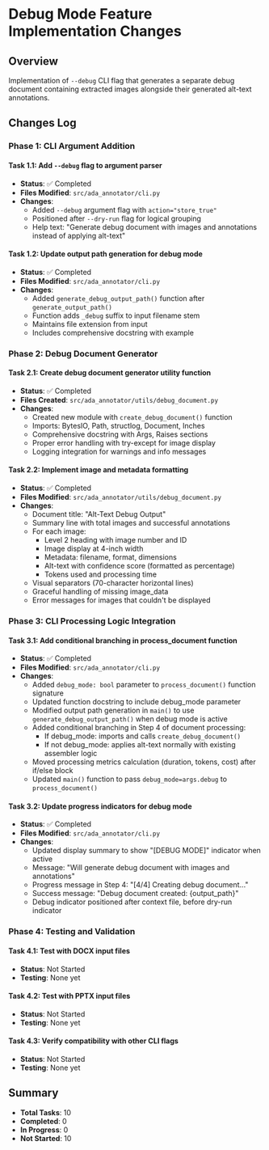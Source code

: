 <!-- markdownlint-disable-file -->
# Debug Mode Feature Implementation Changes

## Overview

Implementation of `--debug` CLI flag that generates a separate debug document containing extracted images alongside their generated alt-text annotations.

## Changes Log

### Phase 1: CLI Argument Addition

#### Task 1.1: Add `--debug` flag to argument parser
- **Status**: ✅ Completed
- **Files Modified**: `src/ada_annotator/cli.py`
- **Changes**: 
  - Added `--debug` argument flag with `action="store_true"`
  - Positioned after `--dry-run` flag for logical grouping
  - Help text: "Generate debug document with images and annotations instead of applying alt-text"

#### Task 1.2: Update output path generation for debug mode
- **Status**: ✅ Completed
- **Files Modified**: `src/ada_annotator/cli.py`
- **Changes**:
  - Added `generate_debug_output_path()` function after `generate_output_path()`
  - Function adds `_debug` suffix to input filename stem
  - Maintains file extension from input
  - Includes comprehensive docstring with example

### Phase 2: Debug Document Generator

#### Task 2.1: Create debug document generator utility function
- **Status**: ✅ Completed
- **Files Created**: `src/ada_annotator/utils/debug_document.py`
- **Changes**:
  - Created new module with `create_debug_document()` function
  - Imports: BytesIO, Path, structlog, Document, Inches
  - Comprehensive docstring with Args, Raises sections
  - Proper error handling with try-except for image display
  - Logging integration for warnings and info messages

#### Task 2.2: Implement image and metadata formatting
- **Status**: ✅ Completed
- **Files Modified**: `src/ada_annotator/utils/debug_document.py`
- **Changes**:
  - Document title: "Alt-Text Debug Output"
  - Summary line with total images and successful annotations
  - For each image:
    - Level 2 heading with image number and ID
    - Image display at 4-inch width
    - Metadata: filename, format, dimensions
    - Alt-text with confidence score (formatted as percentage)
    - Tokens used and processing time
  - Visual separators (70-character horizontal lines)
  - Graceful handling of missing image_data
  - Error messages for images that couldn't be displayed

### Phase 3: CLI Processing Logic Integration

#### Task 3.1: Add conditional branching in process_document function
- **Status**: ✅ Completed
- **Files Modified**: `src/ada_annotator/cli.py`
- **Changes**:
  - Added `debug_mode: bool` parameter to `process_document()` function signature
  - Updated function docstring to include debug_mode parameter
  - Modified output path generation in `main()` to use `generate_debug_output_path()` when debug mode is active
  - Added conditional branching in Step 4 of document processing:
    - If debug_mode: imports and calls `create_debug_document()`
    - If not debug_mode: applies alt-text normally with existing assembler logic
  - Moved processing metrics calculation (duration, tokens, cost) after if/else block
  - Updated `main()` function to pass `debug_mode=args.debug` to `process_document()`

#### Task 3.2: Update progress indicators for debug mode
- **Status**: ✅ Completed
- **Files Modified**: `src/ada_annotator/cli.py`
- **Changes**:
  - Updated display summary to show "[DEBUG MODE]" indicator when active
  - Message: "Will generate debug document with images and annotations"
  - Progress message in Step 4: "[4/4] Creating debug document..."
  - Success message: "Debug document created: {output_path}"
  - Debug indicator positioned after context file, before dry-run indicator

### Phase 4: Testing and Validation

#### Task 4.1: Test with DOCX input files
- **Status**: Not Started
- **Testing**: None yet

#### Task 4.2: Test with PPTX input files
- **Status**: Not Started
- **Testing**: None yet

#### Task 4.3: Verify compatibility with other CLI flags
- **Status**: Not Started
- **Testing**: None yet

## Summary

- **Total Tasks**: 10
- **Completed**: 0
- **In Progress**: 0
- **Not Started**: 10
